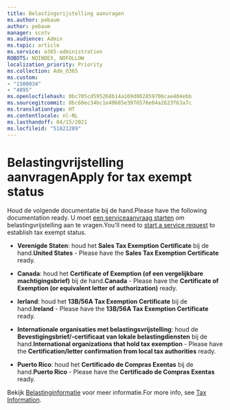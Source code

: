 ```yaml
---
title: Belastingvrijstelling aanvragen
ms.author: pebaum
author: pebaum
manager: scotv
ms.audience: Admin
ms.topic: article
ms.service: o365-administration
ROBOTS: NOINDEX, NOFOLLOW
localization_priority: Priority
ms.collection: Adm_O365
ms.custom:
- "1500034"
- "4895"
ms.openlocfilehash: 0bc705cd595268b14a169d002859706cae404ebb
ms.sourcegitcommit: 8bc60ec34bc1e40685e3976576e04a2623f63a7c
ms.translationtype: HT
ms.contentlocale: nl-NL
ms.lasthandoff: 04/15/2021
ms.locfileid: "51821289"
---
```

# <a name="apply-for-tax-exempt-status"></a><span data-ttu-id="496b9-102">Belastingvrijstelling aanvragen</span><span class="sxs-lookup"><span data-stu-id="496b9-102">Apply for tax exempt status</span></span>

<span data-ttu-id="496b9-103">Houd de volgende documentatie bij de hand.</span><span class="sxs-lookup"><span data-stu-id="496b9-103">Please have the following documentation ready.</span></span> <span data-ttu-id="496b9-104">U moet [een serviceaanvraag starten](https://docs.microsoft.com/microsoft-365/admin/contact-support-for-business-products) om belastingvrijstelling aan te vragen.</span><span class="sxs-lookup"><span data-stu-id="496b9-104">You'll need to [start a service request](https://docs.microsoft.com/microsoft-365/admin/contact-support-for-business-products) to establish tax exempt status.</span></span>

- <span data-ttu-id="496b9-105">**Verenigde Staten**: houd het **Sales Tax Exemption Certificate** bij de hand.</span><span class="sxs-lookup"><span data-stu-id="496b9-105">**United States** - Please have the **Sales Tax Exemption Certificate** ready.</span></span>

- <span data-ttu-id="496b9-106">**Canada**: houd het **Certificate of Exemption (of een vergelijkbare machtigingsbrief)** bij de hand.</span><span class="sxs-lookup"><span data-stu-id="496b9-106">**Canada** - Please have the **Certificate of Exemption (or equivalent letter of authorization)** ready.</span></span>

- <span data-ttu-id="496b9-107">**Ierland**: houd het **13B/56A Tax Exemption Certificate** bij de hand.</span><span class="sxs-lookup"><span data-stu-id="496b9-107">**Ireland** - Please have the **13B/56A Tax Exemption Certificate** ready.</span></span>

- <span data-ttu-id="496b9-108">**Internationale organisaties met belastingsvrijstelling**: houd de **Bevestigingsbrief/-certificaat van lokale belastingdiensten** bij de hand.</span><span class="sxs-lookup"><span data-stu-id="496b9-108">**International organizations that hold tax exemption** - Please have the **Certification/letter confirmation from local tax authorities** ready.</span></span>

- <span data-ttu-id="496b9-109">**Puerto Rico**: houd het **Certificado de Compras Exentas** bij de hand.</span><span class="sxs-lookup"><span data-stu-id="496b9-109">**Puerto Rico** - Please have the **Certificado de Compras Exentas** ready.</span></span>

<span data-ttu-id="496b9-110">Bekijk [Belastinginformatie](https://docs.microsoft.com/microsoft-365/commerce/billing-and-payments/tax-information) voor meer informatie.</span><span class="sxs-lookup"><span data-stu-id="496b9-110">For more info, see [Tax Information](https://docs.microsoft.com/microsoft-365/commerce/billing-and-payments/tax-information).</span></span>
